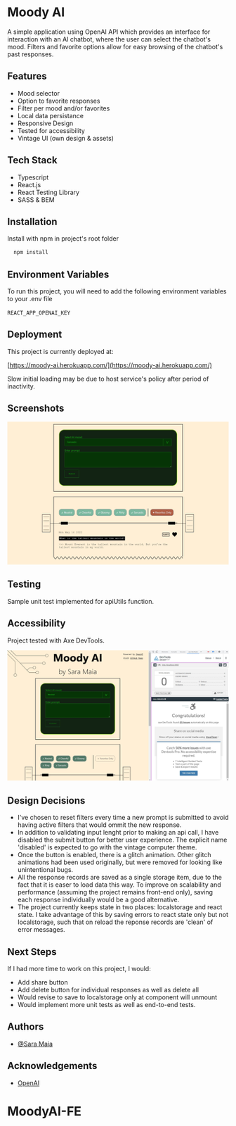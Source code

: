 # Moody AI

A simple application using OpenAI API which provides an interface for interaction with an AI chatbot, where the user can select the chatbot's mood. Filters and favorite options allow for easy browsing of the chatbot's past responses.

## Features

- Mood selector
- Option to favorite responses
- Filter per mood and/or favorites
- Local data persistance
- Responsive Design
- Tested for accessibility
- Vintage UI (own design & assets)

## Tech Stack

- Typescript
- React.js
- React Testing Library
- SASS & BEM

## Installation

Install with npm in project's root folder

```bash
  npm install
```

## Environment Variables

To run this project, you will need to add the following environment variables to your .env file

`REACT_APP_OPENAI_KEY`

## Deployment

This project is currently deployed at:

[https://moody-ai.herokuapp.com/](https://moody-ai.herokuapp.com/)

Slow initial loading may be due to host service's policy after period of inactivity.

## Screenshots

![App Screenshot](./public/moodyAI.JPG)

## Testing

Sample unit test implemented for apiUtils function.

## Accessibility

Project tested with Axe DevTools.

![App Screenshot](./public/axe-passed.JPG)

## Design Decisions

- I've chosen to reset filters every time a new prompt is submitted to avoid having active filters that would ommit the new response.
- In addition to validating input lenght prior to making an api call, I have disabled the submit button for better user experience. The explicit name 'disabled' is expected to go with the vintage computer theme.
- Once the button is enabled, there is a glitch animation. Other glitch animations had been used originally, but were removed for looking like unintentional bugs.
- All the response records are saved as a single storage item, due to the fact that it is easer to load data this way. To improve on scalability and performance (assuming the project remains front-end only), saving each response individually would be a good alternative.
- The project currently keeps state in two places: localstorage and react state. I take advantage of this by saving errors to react state only but not localstorage, such that on reload the reponse records are 'clean' of error messages.

## Next Steps

If I had more time to work on this project, I would:

- Add share button
- Add delete button for individual responses as well as delete all
- Would revise to save to localstorage only at component will unmount
- Would implement more unit tests as well as end-to-end tests.

## Authors

- [@Sara Maia](http://www.saramaia.me)

## Acknowledgements

- [OpenAI](https://beta.openai.com/)
# MoodyAI-FE
